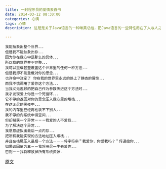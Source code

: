```yaml
---
title: 一封程序员的爱情表白书
date: 2014-03-12 08:30:00
categories: 心情
tags: 心情
description: 这是是关于Java语言的一种唯美总结，把Java语言的一些特性用在了人与人之间的情感上。

---
```



	我能抽象出整个世界．．．
	但是我不能抽象出你．．．
	因为你在我心中是那么的具体．．．
	所以我的世界并不完整．．．
	我可以重载甚至覆盖这个世界里的任何一种方法．．．
	但是我却不能重载对你的思念．．．
	也许命中注定了 你在我的世界里永远的烙上了静态的属性．．．
	而我不慎调用了爱你这个方法．．．
	当我义无返顾的把自己作为参数传进这个方法时．．．
	我才发现爱上你是一个死循环．．．
	它不停的返回对你的思念压入我心里的堆栈．．．
	在这无尽的黑夜中．．．
	我的内存里已经再也装不下别人．．．
	我不停的向系统申请空间．．．
	但却捕获一个异常－－－我爱的人不爱我．．．
	为了解决这个异常．．．
	我愿意虚拟出最后一点内存．．．
	把所有我能实现的方法地址压入堆栈．．．
	并且在栈尾压入最后一个方法－－－将字符串＂我爱你，你爱我吗？＂传递给你．．．
	如果返回值为真－－我将用尽一生去爱你．．．
	否则－－我将释放掉所有系统资源．

[原文](http://javacrazyer.iteye.com/blog/679519)